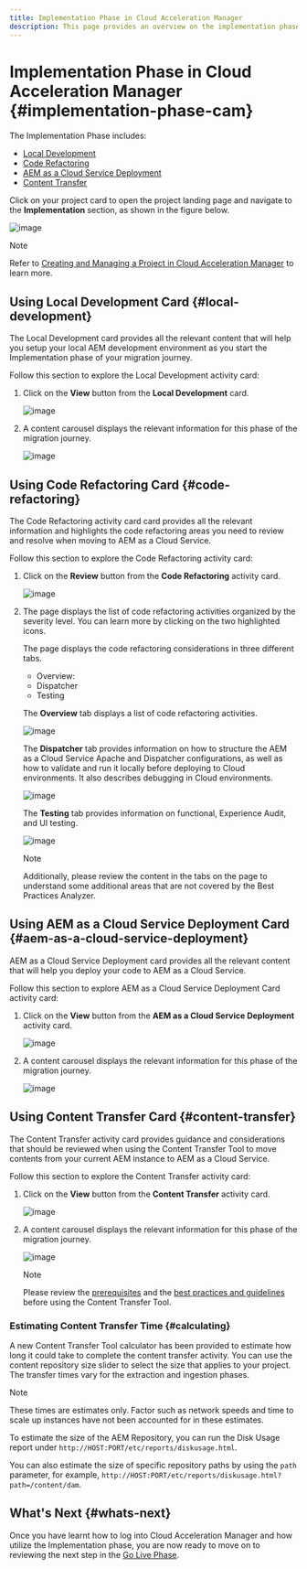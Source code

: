 ```yaml
---
title: Implementation Phase in Cloud Acceleration Manager
description: This page provides an overview on the implementation phase in Cloud Acceleration Manager.
---
```


# Implementation Phase in Cloud Acceleration Manager {#implementation-phase-cam}

The Implementation Phase includes:

* [Local Development](#local-development)
* [Code Refactoring](#code-refactoring)
* [AEM as a Cloud Service Deployment](#aem-as-a-cloud-service-deployment)
* [Content Transfer](#content-transfer)


Click on your project card to open the project landing page and navigate to the **Implementation** section, as shown in the figure below.

   ![image](/help/move-to-cloud-service/cloud-acceleration-manager/assets/implementation-1.png)

   >[!NOTE]
   >Refer to [Creating and Managing a Project in Cloud Acceleration Manager](https://experienceleague.adobe.com/docs/experience-manager-cloud-service/moving/cloud-acceleration-manager/using-cam/getting-started-cam.html?lang=en#create-project) to learn more.


## Using Local Development Card {#local-development}

The Local Development card provides all the relevant content that will help you setup your local AEM development environment as you start the Implementation phase of your migration journey.

Follow this section to explore the Local Development activity card:

1. Click on the **View** button from the **Local Development** card.

   ![image](/help/move-to-cloud-service/cloud-acceleration-manager/assets/implementation-2.png)

1. A content carousel displays the relevant information for this phase of the migration journey.

   ![image](/help/move-to-cloud-service/cloud-acceleration-manager/assets/implementation-3.png)


## Using Code Refactoring Card {#code-refactoring}

The Code Refactoring activity card card provides all the relevant information and highlights the code refactoring areas you need to review and resolve when moving to AEM as a Cloud Service.

Follow this section to explore the Code Refactoring activity card:

1. Click on the **Review** button from the **Code Refactoring** activity card.

   ![image](/help/move-to-cloud-service/cloud-acceleration-manager/assets/implementation-4.png)

1. The page displays the list of code refactoring activities organized by the severity level. You can learn more by clicking on the two highlighted icons. 

   The page displays the code refactoring considerations in three different tabs. 

   * Overview: 
   * Dispatcher
   * Testing

   The **Overview** tab displays a list of code refactoring activities.

   ![image](/help/move-to-cloud-service/cloud-acceleration-manager/assets/coderefactoring-1.png)

   The **Dispatcher** tab provides information on how to structure the AEM as a Cloud Service Apache and Dispatcher configurations, as well as how to validate and run it locally before deploying to Cloud environments. It also describes debugging in Cloud environments.
   
   ![image](/help/move-to-cloud-service/cloud-acceleration-manager/assets/coderefactoring-2.png)

   The **Testing** tab provides information on functional, Experience Audit, and UI testing.
   
   ![image](/help/move-to-cloud-service/cloud-acceleration-manager/assets/coderefactoring-3.png)


   >[!NOTE]
   >Additionally, please review the content in the tabs on the page to understand some additional areas that are not covered by the Best Practices Analyzer.


## Using AEM as a Cloud Service Deployment Card {#aem-as-a-cloud-service-deployment}

AEM as a Cloud Service Deployment card provides all the relevant content that will help you deploy your code to AEM as a Cloud Service.

Follow this section to explore AEM as a Cloud Service Deployment Card activity card:

1. Click on the **View** button from the **AEM as a Cloud Service Deployment** activity card.

   ![image](/help/move-to-cloud-service/cloud-acceleration-manager/assets/implementation-6.png)

1. A content carousel displays the relevant information for this phase of the migration journey.

   ![image](/help/move-to-cloud-service/cloud-acceleration-manager/assets/aem-deployment-card.png)


## Using Content Transfer Card {#content-transfer}

The Content Transfer activity card provides guidance and considerations that should be reviewed when using the Content Transfer Tool to move contents from your current AEM instance to AEM as a Cloud Service.

Follow this section to explore the Content Transfer activity card:

1. Click on the **View** button from the **Content Transfer** activity card.

   ![image](/help/move-to-cloud-service/cloud-acceleration-manager/assets/implementation-8.png)

1. A content carousel displays the relevant information for this phase of the migration journey.

   ![image](/help/move-to-cloud-service/cloud-acceleration-manager/assets/content-transfertool-card.png)

   >[!NOTE]
   >Please review the [prerequisites](https://experienceleague.adobe.com/docs/experience-manager-cloud-service/moving/cloud-migration/content-transfer-tool/prerequisites-content-transfer-tool.html?lang=en) and the [best practices and guidelines](https://experienceleague.adobe.com/docs/experience-manager-cloud-service/moving/cloud-migration/content-transfer-tool/overview-content-transfer-tool.html?lang=en) before using the Content Transfer Tool.

### Estimating Content Transfer Time {#calculating}

A new Content Transfer Tool calculator has been provided to estimate how long it could take to complete the content transfer activity. You can use the content repository size slider to select the size that applies to your project. The transfer times vary for the extraction and ingestion phases. 

   >[!NOTE]
   >These times are estimates only. Factor such as network speeds and time to scale up instances have not been accounted for in these estimates.

To estimate the size of the AEM Repository, you can run the Disk Usage report under `http://HOST:PORT/etc/reports/diskusage.html`. 

You can also estimate the size of specific repository paths by using the `path` parameter, for example, `http://HOST:PORT/etc/reports/diskusage.html?path=/content/dam`.

## What's Next {#whats-next}

Once you have learnt how to log into Cloud Acceleration Manager and how utilize the Implementation phase, you are now ready to move on to reviewing the next step in the [Go Live Phase](https://experienceleague.adobe.com/docs/experience-manager-cloud-service/moving/cloud-acceleration-manager/using-cam/cam-golive-phase.html?lang=en).
